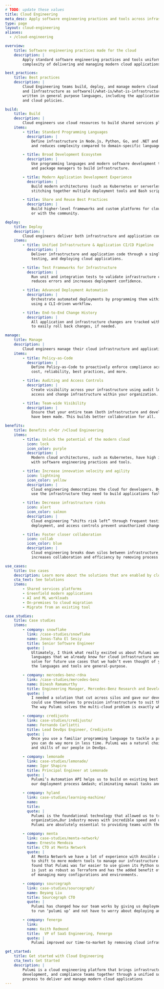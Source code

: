 ```yaml
---
# TODO: update these values
title: Cloud Engineering
meta_desc: Apply software engineering practices and tools across infrastructure, development, and compliance teams to tame the complexity of modern cloud applications.
type: page
layout: cloud-engineering
aliases:
  - /cloud-engineering

overview:
    title: Software engineering practices made for the cloud
    description: |
        Apply standard software engineering practices and tools uniformly across infrastructure, development, and compliance teams to tame the
        complexity of delivering and managing modern cloud applications.

best_practices:
    title: Best practices
    description: |
        Cloud Engineering teams build, deploy, and manage modern cloud applications
        and [infrastructure as software](/what-is/what-is-infrastructure-as-software/)
        written in general purpose languages, including the application logic, cloud infrastructure,
        and cloud policies.

build:
    title: Build
    description: |
        Cloud engineers use cloud resources to build shared services platforms and reusable infrastructure components.
    items:
        - title: Standard Programming Languages
          description: |
            Define infrastructure in Node.js, Python, Go, and .NET and use standard constructs like loops and conditionals. This enables more flexibility
            and reduces complexity compared to domain-specific languages.

        - title: Broad Development Ecosystem
          description: |
            Use programming languages and modern software development tools to increase speed and quality. For example, developers can use IDEs, test frameworks,
            and package managers to build infrastructure.

        - title: Modern Application Development Experience
          description: |
            Build modern architectures (such as Kubernetes or serverless) on multiple clouds using a streamlined, more productive workflow and toolset instead of
            stitching together multiple deployment tools and Bash scripts.

        - title: Share and Reuse Best Practices
          description: |
            Build higher-level frameworks and custom platforms for cloud infrastructure that codify your best practices. Share these best practices within your company
            or with the community.

deploy:
    title: Deploy
    description: |
        Cloud engineers deliver both infrastructure and application code through a unified process that increases efficiency and quality.
    items:
        - title: Unified Infrastructure & Application CI/CD Pipeline
          description: |
            Deliver infrastructure and application code through a single CI/CD pipeline rather than separate pipelines for each. This streamlines versioning, building,
            testing, and deploying cloud applications.

        - title: Test Frameworks for Infrastructure
          description: |
            Run unit and integration tests to validate infrastructure changes before deploying them to production. This encourages a test-driven development approach that
            reduces errors and increases deployment confidence.

        - title: Advanced Deployment Automation
          description: |
            Orchestrate automated deployments by programming them within application code. This enables programmatically deploying infrastructure with APIs instead of
            using a CLI-driven workflow.

        - title: End-to-End Change History
          description: |
            All application and infrastructure changes are tracked with a complete history of who changed what and when. Maintain fine-grained diffs and set up the ability
            to easily roll back changes, if needed.

manage:
    title: Manage
    description: |
        Cloud engineers manage their cloud infrastructure and applications with Policy-as-Code, access controls, and auditing histories.
    items:
        - title: Policy-as-Code
          description: |
            Define Policy-as-Code to proactively enforce compliance across your infrastructure and correct configuration drift. You can write rules that check for security,
            cost, reliability, best practices, and more.

        - title: Auditing and Access Controls
          description: |
            Create visibility across your infrastructure using audit logs and viewing diffs for cloud resource changes, just like in Git. Set fine-grained controls on who can
            access and change infrastructure within your organization.

        - title: Team-wide Visibility
          description: |
            Ensure that your entire team (both infrastructure and developer roles) has visibility across cloud applications, including what resources exist and which changes
            have been made. This builds better collaboration for all.

benefits:
    title: Benefits of<br />Cloud Engineering
    items:
        - title: Unlock the potential of the modern cloud
          icon: lock
          icon_color: purple
          description: |
            Modern cloud architectures, such as Kubernetes, have high innovation potential but are complicated to adopt. Cloud engineering empowers teams to tame this complexity
            with software engineering practices and tools.

        - title: Increase innovation velocity and agility
          icon: lightning
          icon_color: yellow
          description: |
            Cloud engineering democratizes the cloud for developers. By using reusable infrastructure components written in programming languages, developers can more easily
            use the infrastructure they need to build applications faster.

        - title: Decrease infrastructure risks
          icon: alert
          icon_color: salmon
          description: |
            Cloud engineering “shifts risk left” through frequent testing. Every change is reviewed and tested before deployment. Policy-as-Code enforces compliance across every
            deployment, and access controls prevent unauthorized changes.

        - title: Foster closer collaboration
          icon: collab
          icon_color: blue
          description: |
            Cloud engineering breaks down silos between infrastructure, application development, and compliance teams through shared languages, tools, and processes. This
            increases collaboration and efficiency by removing process friction.

use_cases:
    title: Use cases
    description: Learn more about the solutions that are enabled by cloud engineering.
    cta_text: See Solutions
    items:
        - Shared services platforms
        - Greenfield modern applications
        - AI and ML workloads
        - On-premises to cloud migration
        - Migrate from an existing tool

case_studies:
    title: Case studies
    items:
        - company: snowflake
          link: /case-studies/snowflake
          name: Jonas-Taha El Sesiy
          title: Senior Software Engineer
          quote: |
            Ultimately, I think what really excited us about Pulumi was that we could use
            languages that we already know for cloud infrastructure and we knew we could
            solve for future use cases that we hadn’t even thought of yet - all because
            the languages and tools are general-purpose.

        - company: mercedes-benz-rdna
          link: /case-studies/mercedes-benz
          name: Dinesh Ramamurthy
          title: Engineering Manager, Mercedes-Benz Research and Development North America
          quote: |
            I needed a solution that cut across silos and gave our developers a tool they
            could use themselves to provision infrastructure to suit their own immediate needs.
            The way Pulumi solves the multi-cloud problem is exactly what I was looking for.

        - company: credijusto
          link: case-studies/credijusto/
          name: Fernando Carlietti
          title: Lead DevOps Engineer, Credijusto
          quote: |
            Once you use a familiar programming language to tackle a problem, you see that
            you can do way more in less time. Pulumi was a natural choice based on the background
            and skills of our people in DevOps.

        - company: lemonade
          link: case-studies/lemonade/
          name: Igor Shapiro
          title: Principal Engineer at Lemonade
          quote: |
            Pulumi’s Automation API helps us to build on existing best practices and further automate
            our deployment process &mdash; eliminating manual tasks and exception handling.

        - company: hyland
          link: case-studies/learning-machine/
          name:
          title:
          quote: |
            Pulumi is the foundational technology that allowed us to transform our
            organization…Our industry moves with incredible speed and using tools like
            Pulumi are absolutely essential to providing teams with the agility that they require.

        - company: menta
          link: case-studies/menta-network/
          name: Ernesto Mendoza
          title: CTO at Menta Network
          quote: |
            At Menta Network we have a lot of experience with Ansible and Puppet but wanted
            to shift to more modern tools to manage our infrastructure. We tried Terraform but
            found that Pulumi was far easier to use given its Python support. Ultimately, Pulumi
            is just as robust as Terraform and has the added benefit of reducing the complexity
            of managing many configurations and environments.

        - company: sourcegraph
          link: case-studies/sourcegraph/
          name: Beyang Liu
          title: Sourcegraph CTO
          quote: |
            Pulumi has changed how our team works by giving us deployment superpowers. It’s great
            to run ‘pulumi up’ and not have to worry about deploying an invalid configuration.

        - company: fenergo
          link:
          name: Keith Redmond
          title:  VP of SaaS Engineering, Fenergo
          quote: |
            Pulumi improved our time-to-market by removing cloud infrastructure as a roadblock to business innovation. Our developers rely on Pulumi’s Modern Infrastructure as Code and software engineering approach to build modern cloud applications, including the underlying infrastructure, using programming languages they understand. This has resulted in faster software delivery, closer collaboration and higher-quality deployments. Every developer is now empowered to move faster and spend more time on developing things that matter to our customers, which drives a competitive advantage for Fenergo.

get_started:
    title: Get started with Cloud Engineering
    cta_text: Get Started
    description: |
        Pulumi is a cloud engineering platform that brings infrastructure, application
        development, and compliance teams together through a unified software engineering
        process to deliver and manage modern cloud applications
---
```

